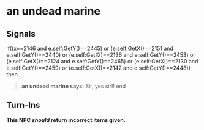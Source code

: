 # an undead marine


## Signals

if((x==2146 and e.self:GetY()==2445) or (e.self:GetX()==2151 and e.self:GetY()==2440) or (e.self:GetX()==2136 and e.self:GetY()==2453) or (e.self:GetX()==2124 and e.self:GetY()==2465) or (e.self:GetX()==2130 and e.self:GetY()==2459) or (e.self:GetX()==2142 and e.self:GetY()==2448)) then


>**an undead marine says:** Sir, yes sir!!
end



## Turn-Ins



**This NPC *should* return incorrect items given.**





